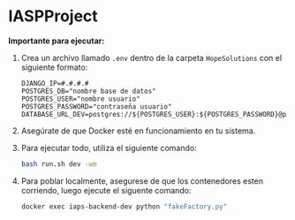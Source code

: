 # IASPProject


**Importante para ejecutar:**

1. Crea un archivo llamado `.env` dentro de la carpeta `HopeSolutions` con el siguiente formato:

    ```plaintext
    DJANGO_IP=#.#.#.#
    POSTGRES_DB="nombre base de datos"
    POSTGRES_USER="nombre usuario"
    POSTGRES_PASSWORD="contraseña usuario"
    DATABASE_URL_DEV=postgres://${POSTGRES_USER}:${POSTGRES_PASSWORD}@postgres:5432/${POSTGRES_DB}
    ```

2. Asegúrate de que Docker esté en funcionamiento en tu sistema.

3. Para ejecutar todo, utiliza el siguiente comando:

   ```bash
   bash run.sh dev -wm


4. Para poblar localmente, asegurese de que los contenedores esten corriendo, luego ejecute el siguente comando:
    ```bash
    docker exec iaps-backend-dev python "fakeFactory.py"
    ```